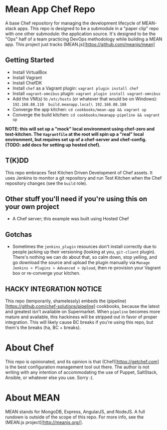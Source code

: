 Mean App Chef Repo
=====

A base Chef repository for managing the development lifecycle of MEAN-stack apps. This repo is designed to be a
submodule in a "paper clip" repo with one other submodule: the application source. It's designed to be the "Ops" half of
a team practicing DevOps methodology while building a MEAN app. This project just tracks (MEAN.js)[https://github.com/meanjs/mean]

## Getting Started
  - Install VirtualBox
  - Install Vagrant
  - Install ChefDK
  - Install `chef` as a Vagrant plugin: `vagrant plugin install chef`
  - Install `vagrant-omnibus` plugin: `vagrant plugin install vagrant-omnibus`
  - Add the VM(s) to `/etc/hosts` (or whatever that would be on Windows): `192.168.88.110  build.meanapp.local\ 192.168.88.188`
  - Converge the app kitchen: `cd cookbooks/mean-app && vagrant up`
  - Converge the build kitchen: `cd cookbooks/meanapp-pipeline && vagrant up`

**NOTE: this will set up a "mock" local environment using chef-zero and test-kitchen. The `Vagrantfile` at the root will
spin up a "real" local environment, but requires set up of a chef-server and chef-config. (TODO: add docs for setting up
hosted chef).**

## T(K)DD
This repo embraces Test Kitchen Driven Development of Chef assets. It uses Jenkins to monitor a git repository and run
Test Kitchen when the Chef repository changes (see the `build` role).

## Other stuff you'll need if you're using this on your own project
  - A Chef server; this example was built using Hosted Chef

## Gotchas
  - Sometimes the `jenkins_plugin` resources don't install correctly due to people jacking up their versioning (looking
  at you, `git-client` plugin). There's nothing we can do about that, so calm down, stop yelling, and go download the
  source and upload the plugin manually via `Manage Jenkins > Plugins > Advanced > Upload`, then re-provision your
  Vagrant box or re-converge your kitchen.

## HACKY INTEGRATION NOTICE
This repo (temporarily, shamelessly) embeds the (pipeline)[https://github.com/chef-solutions/pipeline] cookbooks, because the latest and greatest
isn't available on Supermarket. When `pipeline` becomes more mature and available, this hackiness will be stripped out
in favor of proper integration. This will likely cause BC breaks if you're using this repo, but them's the breaks (ha,
BC + breaks).

About Chef
=====
This repo is opinionated, and its opinion is that (Chef)[https://getchef.com] is the best configuration management tool
out there. The author is not writing with any intention of accommodating the use of Puppet, SaltStack, Ansible, or
whatever else you use. Sorry :(.

About MEAN
=====
MEAN stands for MongoDB, Express, AngularJS, and NodeJS. A full rundown is outside of the scope of this repo. For more
info, see the (MEAN.js project)[http://meanjs.org/].